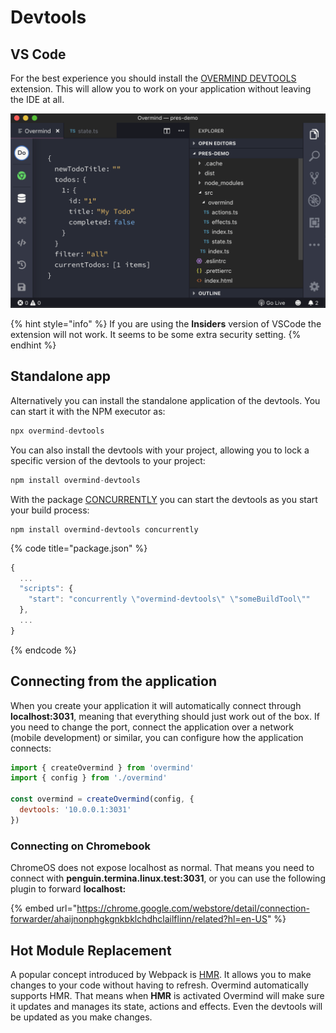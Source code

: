 # Devtools

## VS Code

For the best experience you should install the [OVERMIND DEVTOOLS](https://marketplace.visualstudio.com/items?itemName=christianalfoni.overmind-devtools-vscode) extension. This will allow you to work on your application without leaving the IDE at all.

![](../.gitbook/assets/amazing_devtools.png)

{% hint style="info" %}
If you are using the **Insiders** version of VSCode the extension will not work. It seems to be some extra security setting.
{% endhint %}

## Standalone app

Alternatively you can install the standalone application of the devtools. You can start it with the NPM executor as:

```javascript
npx overmind-devtools
```

You can also install the devtools with your project, allowing you to lock a specific version of the devtools to your project:

```javascript
npm install overmind-devtools
```

With the package [CONCURRENTLY](https://www.npmjs.com/package/concurrently) you can start the devtools as you start your build process:

```text
npm install overmind-devtools concurrently
```

{% code title="package.json" %}
```javascript
{
  ...
  "scripts": {
    "start": "concurrently \"overmind-devtools\" \"someBuildTool\""
  },
  ...
}
```
{% endcode %}

## Connecting from the application

When you create your application it will automatically connect through **localhost:3031**, meaning that everything should just work out of the box. If you need to change the port, connect the application over a network \(mobile development\) or similar, you can configure how the application connects:

```javascript
import { createOvermind } from 'overmind'
import { config } from './overmind'

const overmind = createOvermind(config, {
  devtools: '10.0.0.1:3031'
})
```

### Connecting on Chromebook

ChromeOS does not expose localhost as normal. That means you need to connect with **penguin.termina.linux.test:3031**, or you can use the following plugin to forward **localhost:**

{% embed url="https://chrome.google.com/webstore/detail/connection-forwarder/ahaijnonphgkgnkbklchdhclailflinn/related?hl=en-US" %}

## Hot Module Replacement

A popular concept introduced by Webpack is [HMR](https://webpack.js.org/concepts/hot-module-replacement/). It allows you to make changes to your code without having to refresh. Overmind automatically supports HMR. That means when **HMR** is activated Overmind will make sure it updates and manages its state, actions and effects. Even the devtools will be updated as you make changes.

